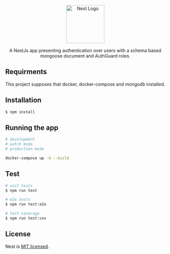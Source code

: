 <p align="center">
  <a href="http://nestjs.com/" target="blank"><img src="https://nestjs.com/img/logo-small.svg" width="120" alt="Nest Logo" /></a>
</p>

[circleci-image]: https://img.shields.io/circleci/build/github/nestjs/nest/master?token=abc123def456
[circleci-url]: https://circleci.com/gh/nestjs/nest
  
  <p align="center">A NestJs <a href="http://nodejs.org" target="_blank"></a> app presenting authentication over users with a schema based mongoose document and AuthGuard roles.</p>

## Requirments

This project supposes that docker, docker-compose and mongodb installed.  

## Installation

```bash
$ npm install
```

## Running the app

```bash
# development
# watch mode
# production mode

docker-compose up -d --build
```

## Test

```bash
# unit tests
$ npm run test

# e2e tests
$ npm run test:e2e

# test coverage
$ npm run test:cov
```

## License

  Nest is [MIT licensed](https://github.com/nestjs/nest/blob/master/LICENSE).
